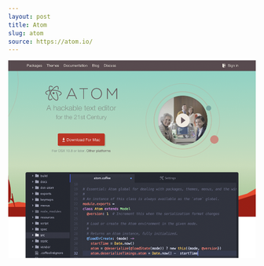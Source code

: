 ```yaml
---
layout: post
title: Atom
slug: atom
source: https://atom.io/
---
```


<img src="/screenshots/atom.png" alt="Atom Editor">
